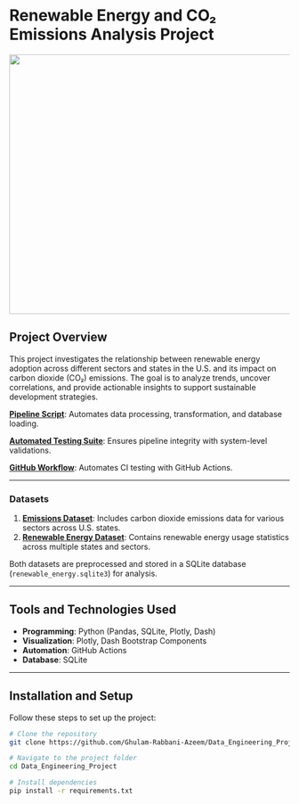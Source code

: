 # Renewable Energy and CO₂ Emissions Analysis Project

<img src="project/Pictures/RenewableEnergy.png" width="700" height="466">

## Project Overview  
This project investigates the relationship between renewable energy adoption across different sectors and states in the U.S. and its impact on carbon dioxide (CO₂) emissions. The goal is to analyze trends, uncover correlations, and provide actionable insights to support sustainable development strategies.

[**Pipeline Script**](pipeline.py): Automates data processing, transformation, and database loading.  

[**Automated Testing Suite**](system-test.py): Ensures pipeline integrity with system-level validations.  

[**GitHub Workflow**](.github/workflows/CI.yml): Automates CI testing with GitHub Actions.  

---

### Datasets  
1. [**Emissions Dataset**](data/emissions.csv): Includes carbon dioxide emissions data for various sectors across U.S. states.  
2. [**Renewable Energy Dataset**](data/dataset.csv): Contains renewable energy usage statistics across multiple states and sectors.  

Both datasets are preprocessed and stored in a SQLite database (`renewable_energy.sqlite3`) for analysis.  

---

## Tools and Technologies Used  
- **Programming**: Python (Pandas, SQLite, Plotly, Dash)  
- **Visualization**: Plotly, Dash Bootstrap Components  
- **Automation**: GitHub Actions  
- **Database**: SQLite  

---

## Installation and Setup  

Follow these steps to set up the project:  

```bash
# Clone the repository
git clone https://github.com/Ghulam-Rabbani-Azeem/Data_Engineering_Project.git

# Navigate to the project folder
cd Data_Engineering_Project

# Install dependencies
pip install -r requirements.txt
